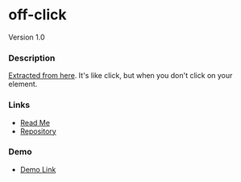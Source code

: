 # off-click
Version 1.0

### Description
[Extracted from here](https://github.com/TheSharpieOne/angular-off-click). It's like click, but when you don't click on your element.

### Links
* [Read Me](https://github.com/thirdwavellc/cui-ng/tree/master/directives/off-click)
* [Repository](https://github.com/thirdwavellc/cui-ng)

### Demo
* [Demo Link](http://cui.covisint.qa.thirdwavellc.com/cui-ng-0.0.1-SNAPSHOT/build/index.html#/off-click)